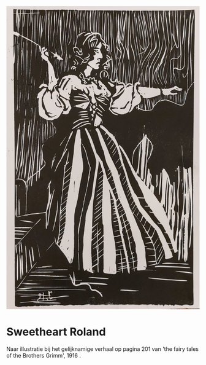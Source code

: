 ![](../images/sweetheart-roland.jpg)
# Sweetheart Roland
Naar illustratie bij het gelijknamige verhaal op pagina 201 van 'the fairy tales of the Brothers Grimm', 1916 .

